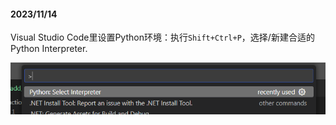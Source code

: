 #### 2023/11/14

Visual Studio Code里设置Python环境：执行`Shift+Ctrl+P`，选择/新建合适的Python Interpreter.

![image-20231114161718550](images/image-20231114161718550.png)